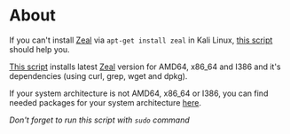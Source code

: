 # About
If you can't install [Zeal](https://zealdocs.org/) via ```apt-get install zeal``` in Kali Linux, [this script](https://github.com/1RaY-1/zeal-installer/blob/main/install-zeal.sh) should help you.

[This script](https://github.com/1RaY-1/zeal-installer/blob/main/install-zeal.sh) installs latest [Zeal](https://zealdocs.org/) version for AMD64, x86_64 and I386 and it's dependencies (using curl, grep, wget and dpkg). 

If your system architecture is not AMD64, x86_64 or I386, you can find needed packages for your system architecture [here](http://deb.debian.org/debian/pool/main/z/zeal/
).

*Don't forget to run this script with ```sudo``` command*
